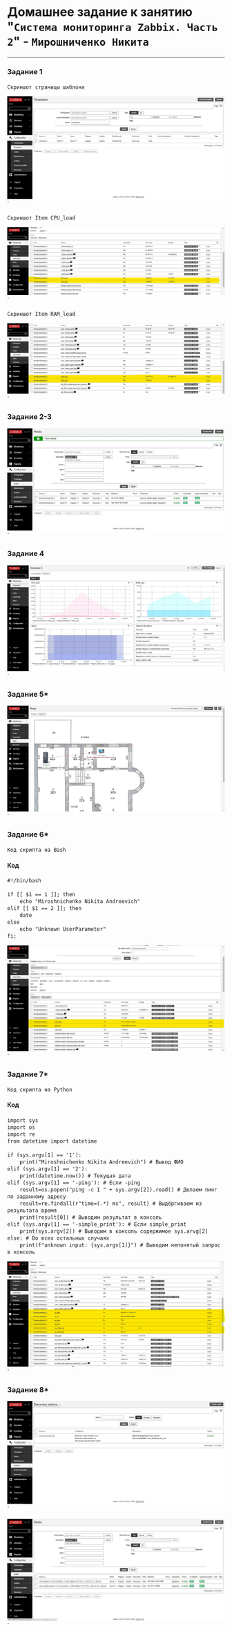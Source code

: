 # Домашнее задание к занятию "`Система мониторинга Zabbix. Часть 2`" - `Мирошниченко Никита`

---

### Задание 1

`Cкриншот страницы шаблона`

![Cкриншот страницы шаблона](https://github.com/Tourker/Git_HW/blob/main/img/monitoring/template.jpg)`

`Скриншот Item CPU_load`

![Cкриншот](https://github.com/Tourker/Git_HW/blob/main/img/monitoring/CPU_load.jpg)`

`Скриншот Item RAM_load`

![Cкриншот](https://github.com/Tourker/Git_HW/blob/main/img/monitoring/RAM_load.jpg)`

### Задание 2-3

![Привязка шаблонов](https://github.com/Tourker/Git_HW/blob/main/img/monitoring/Zadanie2-3.jpg)`

### Задание 4

![Скриншот дашборда](https://github.com/Tourker/Git_HW/blob/main/img/monitoring/Dashboard.jpg)`

### Задание 5*

![Скриншот карты](https://github.com/Tourker/Git_HW/blob/main/img/monitoring/Map.jpg)`

### Задание 6*

`Код скрипта на Bash`

#### Код
```
#!/bin/bash

if [[ $1 == 1 ]]; then
    echo "Miroshnichenko Nikita Andreevich"
elif [[ $1 == 2 ]]; then
    date
else
    echo "Unknown UserParameter"
fi;

```
![Скриншот работы](https://github.com/Tourker/Git_HW/blob/main/img/monitoring/Bash_LatesData.jpg)`

### Задание 7*

`Код скрипта на Python`

#### Код
```
import sys
import os
import re
from datetime import datetime

if (sys.argv[1] == '1'):
    print("Miroshnichenko Nikita Andreevich") # Вывод ФИО
elif (sys.argv[1] == '2'):
    print(datetime.now()) # Текущая дата
elif (sys.argv[1] == '-ping'): # Если -ping
    result=os.popen("ping -c 1 " + sys.argv[2]).read() # Делаем пинг по заданному адресу
    result=re.findall(r"time=(.*) ms", result) # Выдёргиваем из результата время
    print(result[0]) # Выводим результат в консоль
elif (sys.argv[1] == '-simple_print'): # Если simple_print
    print(sys.argv[2]) # Выводим в консоль содержимое sys.arvg[2]
else: # Во всех остальных случаях
    print(f"unknown input: {sys.argv[1]}") # Выводим непонятый запрос в консоль
```
![Скриншот работы](https://github.com/Tourker/Git_HW/blob/main/img/monitoring/Py_LatesData.jpg)`

### Задание 8*

![Скриншот Rules](https://github.com/Tourker/Git_HW/blob/main/img/monitoring/Discovery_rules.jpg)`

![Скриншот Discover](https://github.com/Tourker/Git_HW/blob/main/img/monitoring/Discovery_config_host.jpg)`


